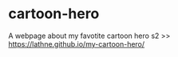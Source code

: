 # cartoon-hero
 A webpage about my favotite cartoon hero s2 >> https://lathne.github.io/my-cartoon-hero/
